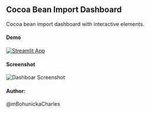 ## Cocoa Bean Import Dashboard

Cocoa bean import dashboard with interactive elements.

#### Demo
[![Streamlit App](https://static.streamlit.io/badges/streamlit_badge_black_white.svg)](https://mbohunickacharles-streamlit-cocoa-import-dashboard-app-19v2d1.streamlitapp.com/)

#### Screenshot

![Dashboar Screenshot](https://github.com/mBohunickaCharles/streamlit_Cocoa_Import_Dashboard/blob/main/images/cocoa_beans_dash.png)

#### Author:
@mBohunickaCharles

